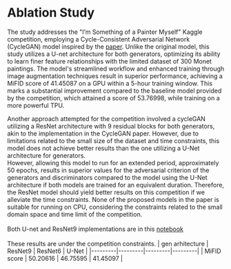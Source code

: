 # Ablation Study
The study addresses the "I’m Something of a Painter Myself" Kaggle competition, employing a Cycle-Consistent Adversarial Network (CycleGAN) model inspired by the [paper](https://arxiv.org/abs/1703.10593). Unlike the original model, this study utilizes a U-net architecture for both generators, optimizing its ability to learn finer feature relationships with the limited dataset of 300 Monet paintings. The model's streamlined workflow and enhanced training through image augmentation techniques result in superior performance, achieving a MiFID score of 41.45087 on a GPU within a 5-hour training window. This marks a substantial improvement compared
to the baseline model provided by the competition, which attained a score of 53.76998, while training on a more powerful TPU.  <br>

Another approach attempted for the competition involved a cycleGAN utilizing a ResNet architecture with 9 residual blocks for both generators, akin to the implementation in the CycleGAN paper. However, due to limitations related to the small size of the dataset and time constraints, this model does not achieve better results than the one utilizing a U-Net architecture for generators. <br>
However, allowing this model to run for an extended period, approximately 50 epochs, results in superior
values for the adversarial criterion of the generators and discriminators compared to the
model using the U-Net architecture if both models are trained for an equivalent duration.
Therefore, the ResNet model should yield better results on this competition if we alleviate
the time constraints. None of the proposed models in the paper is suitable for running
on CPU, considering the constraints related to the small domain space and time limit of
the competition. <br> <br>
Both U-net and ResNet9 implementations are in this [notebook](https://www.kaggle.com/code/iosifcovasan/photo-to-monet-using-cyclegan)
<br> <br>
These results are under the competition constraints.
| gen arhitecture | ResNet9 | ResNet6 | U-Net |
|---------|---------|---------|---------|
| MiFID score | 50.20616 | 46.75595 | 41.45097 | 

